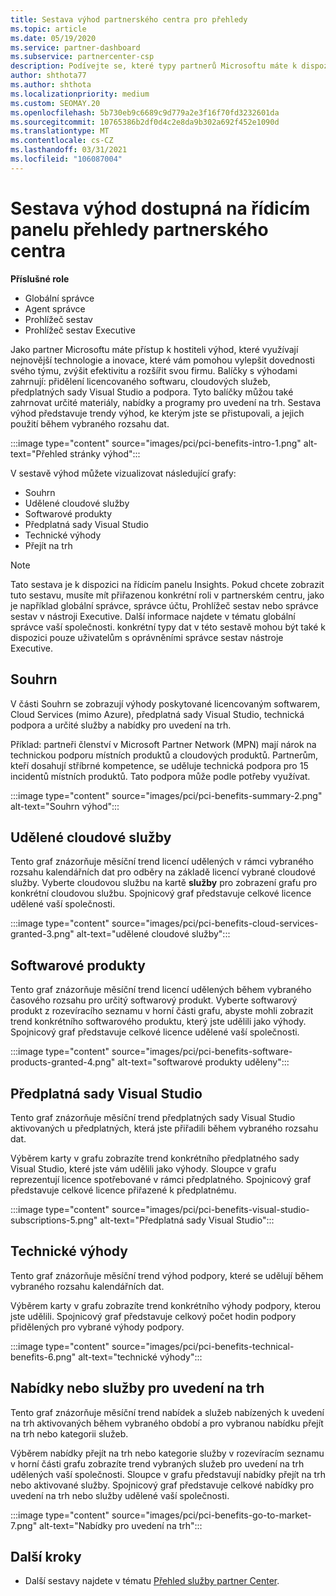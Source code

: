```yaml
---
title: Sestava výhod partnerského centra pro přehledy
ms.topic: article
ms.date: 05/19/2020
ms.service: partner-dashboard
ms.subservice: partnercenter-csp
description: Podívejte se, které typy partnerů Microsoftu máte k dispozici, abyste mohli lépe rozšiřovat vaše podnikání, zlepšovat efektivitu a zvyšovat dovednosti svého týmu.
author: shthota77
ms.author: shthota
ms.localizationpriority: medium
ms.custom: SEOMAY.20
ms.openlocfilehash: 5b730eb9c6689c9d779a2e3f16f70fd3232601da
ms.sourcegitcommit: 10765386b2df0d4c2e8da9b302a692f452e1090d
ms.translationtype: MT
ms.contentlocale: cs-CZ
ms.lasthandoff: 03/31/2021
ms.locfileid: "106087004"
---
```

# <a name="benefits-report-available-from-the-partner-center-insights-dashboard"></a>Sestava výhod dostupná na řídicím panelu přehledy partnerského centra

**Příslušné role**

- Globální správce
- Agent správce
- Prohlížeč sestav
- Prohlížeč sestav Executive

Jako partner Microsoftu máte přístup k hostiteli výhod, které využívají nejnovější technologie a inovace, které vám pomohou vylepšit dovednosti svého týmu, zvýšit efektivitu a rozšířit svou firmu. Balíčky s výhodami zahrnují: přidělení licencovaného softwaru, cloudových služeb, předplatných sady Visual Studio a podpora. Tyto balíčky můžou také zahrnovat určité materiály, nabídky a programy pro uvedení na trh. Sestava výhod představuje trendy výhod, ke kterým jste se přistupovali, a jejich použití během vybraného rozsahu dat.

:::image type="content" source="images/pci/pci-benefits-intro-1.png" alt-text="Přehled stránky výhod":::

V sestavě výhod můžete vizualizovat následující grafy:

- Souhrn
- Udělené cloudové služby
- Softwarové produkty
- Předplatná sady Visual Studio
- Technické výhody
- Přejít na trh

 > [!NOTE]
 > Tato sestava je k dispozici na řídicím panelu Insights. Pokud chcete zobrazit tuto sestavu, musíte mít přiřazenou konkrétní roli v partnerském centru, jako je například globální správce, správce účtu, Prohlížeč sestav nebo správce sestav v nástroji Executive. Další informace najdete v tématu globální správce vaší společnosti. konkrétní typy dat v této sestavě mohou být také k dispozici pouze uživatelům s oprávněními správce sestav nástroje Executive.

## <a name="summary"></a>Souhrn

V části Souhrn se zobrazují výhody poskytované licencovaným softwarem, Cloud Services (mimo Azure), předplatná sady Visual Studio, technická podpora a určité služby a nabídky pro uvedení na trh.

Příklad: partneři členství v Microsoft Partner Network (MPN) mají nárok na technickou podporu místních produktů a cloudových produktů. Partnerům, kteří dosahují stříbrné kompetence, se uděluje technická podpora pro 15 incidentů místních produktů. Tato podpora může podle potřeby využívat. 

:::image type="content" source="images/pci/pci-benefits-summary-2.png" alt-text="Souhrn výhod":::

## <a name="cloud-services-granted"></a>Udělené cloudové služby

Tento graf znázorňuje měsíční trend licencí udělených v rámci vybraného rozsahu kalendářních dat pro odběry na základě licencí vybrané cloudové služby.
Vyberte cloudovou službu na kartě **služby** pro zobrazení grafu pro konkrétní cloudovou službu. Spojnicový graf představuje celkové licence udělené vaší společnosti.

:::image type="content" source="images/pci/pci-benefits-cloud-services-granted-3.png" alt-text="udělené cloudové služby":::

## <a name="software-products"></a>Softwarové produkty

Tento graf znázorňuje měsíční trend licencí udělených během vybraného časového rozsahu pro určitý softwarový produkt. Vyberte softwarový produkt z rozevíracího seznamu v horní části grafu, abyste mohli zobrazit trend konkrétního softwarového produktu, který jste udělili jako výhody. Spojnicový graf představuje celkové licence udělené vaší společnosti.

:::image type="content" source="images/pci/pci-benefits-software-products-granted-4.png" alt-text="softwarové produkty uděleny":::

## <a name="visual-studio-subscriptions"></a>Předplatná sady Visual Studio

Tento graf znázorňuje měsíční trend předplatných sady Visual Studio aktivovaných u předplatných, která jste přiřadili během vybraného rozsahu dat.

Výběrem karty v grafu zobrazíte trend konkrétního předplatného sady Visual Studio, které jste vám udělili jako výhody. Sloupce v grafu reprezentují licence spotřebované v rámci předplatného. Spojnicový graf představuje celkové licence přiřazené k předplatnému.

:::image type="content" source="images/pci/pci-benefits-visual-studio-subscriptions-5.png" alt-text="Předplatná sady Visual Studio":::

## <a name="technical-benefits"></a>Technické výhody

Tento graf znázorňuje měsíční trend výhod podpory, které se udělují během vybraného rozsahu kalendářních dat.

Výběrem karty v grafu zobrazíte trend konkrétního výhody podpory, kterou jste udělili. Spojnicový graf představuje celkový počet hodin podpory přidělených pro vybrané výhody podpory.

:::image type="content" source="images/pci/pci-benefits-technical-benefits-6.png" alt-text="technické výhody":::

## <a name="go-to-market-offers-or-services"></a>Nabídky nebo služby pro uvedení na trh

Tento graf znázorňuje měsíční trend nabídek a služeb nabízených k uvedení na trh aktivovaných během vybraného období a pro vybranou nabídku přejít na trh nebo kategorii služeb.

Výběrem nabídky přejít na trh nebo kategorie služby v rozevíracím seznamu v horní části grafu zobrazíte trend vybraných služeb pro uvedení na trh udělených vaší společnosti. Sloupce v grafu představují nabídky přejít na trh nebo aktivované služby. Spojnicový graf představuje celkové nabídky pro uvedení na trh nebo služby udělené vaší společnosti.

:::image type="content" source="images/pci/pci-benefits-go-to-market-7.png" alt-text="Nabídky pro uvedení na trh":::

## <a name="next-steps"></a>Další kroky

- Další sestavy najdete v tématu [Přehled služby partner Center](partner-center-insights.md).
